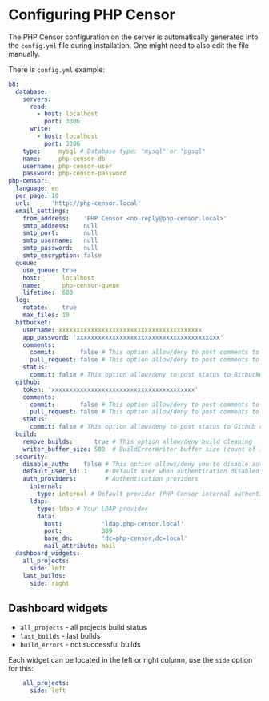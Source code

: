 Configuring PHP Censor
======================

The PHP Censor configuration on the server is automatically generated into the `config.yml` file during installation.
One might need to also edit the file manually.

There is `config.yml` example:

```yml
b8:
  database:
    servers:
      read:
        - host: localhost
          port: 3306
      write:
        - host: localhost
          port: 3306
    type:     mysql # Database type: "mysql" or "pgsql"
    name:     php-censor-db
    username: php-censor-user
    password: php-censor-password
php-censor:
  language: en
  per_page: 10
  url:      'http://php-censor.local'
  email_settings:
    from_address:    'PHP Censor <no-reply@php-censor.local>'
    smtp_address:    null
    smtp_port:       null
    smtp_username:   null
    smtp_password:   null
    smtp_encryption: false
  queue:
    use_queue: true
    host:      localhost
    name:      php-censor-queue
    lifetime:  600
  log:
    rotate:    true
    max_files: 10
  bitbucket:
    username: xxxxxxxxxxxxxxxxxxxxxxxxxxxxxxxxxxxxxxxx
    app_password: 'xxxxxxxxxxxxxxxxxxxxxxxxxxxxxxxxxxxxxxxx'
    comments:
      commit:       false # This option allow/deny to post comments to Bitbucket commit
      pull_request: false # This option allow/deny to post comments to Bitbucket Pull Request
    status:
      commit: false # This option allow/deny to post status to Bitbucket commit
  github:
    token: 'xxxxxxxxxxxxxxxxxxxxxxxxxxxxxxxxxxxxxxxx'
    comments:
      commit:       false # This option allow/deny to post comments to Github commit
      pull_request: false # This option allow/deny to post comments to Github Pull Request
    status:
      commit: false # This option allow/deny to post status to Github commit
  build:
    remove_builds:      true # This option allow/deny build cleaning
    writer_buffer_size: 500  # BuildErrorWriter buffer size (count of inserts in one SQL query)
  security:
    disable_auth:    false # This option allows/deny you to disable authentication for PHP Censor
    default_user_id: 1     # Default user when authentication disabled
    auth_providers:        # Authentication providers
      internal:
        type: internal # Default provider (PHP Censor internal authentication)
      ldap:
        type: ldap # Your LDAP provider
        data:
          host:           'ldap.php-censor.local'
          port:           389
          base_dn:        'dc=php-censor,dc=local'
          mail_attribute: mail
  dashboard_widgets:
    all_projects:
      side: left
    last_builds:
      side: right
```

Dashboard widgets
-----------------

* `all_projects` - all projects build status
* `last_builds` - last builds
* `build_errors` - not successful builds

Each widget can be located in the left or right column, use the `side` option for this:

```yml
    all_projects:
      side: left
```
